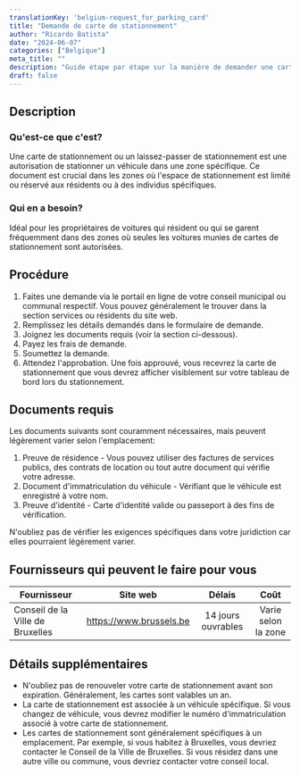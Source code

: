 ```yaml
---
translationKey: 'belgium-request_for_parking_card'
title: "Demande de carte de stationnement"
author: "Ricardo Batista"
date: "2024-06-07"
categories: ["Belgique"]
meta_title: ""
description: "Guide étape par étape sur la manière de demander une carte de stationnement."
draft: false
---
```


## Description
### Qu'est-ce que c'est?
Une carte de stationnement ou un laissez-passer de stationnement est une autorisation de stationner un véhicule dans une zone spécifique. Ce document est crucial dans les zones où l'espace de stationnement est limité ou réservé aux résidents ou à des individus spécifiques.

### Qui en a besoin?
Idéal pour les propriétaires de voitures qui résident ou qui se garent fréquemment dans des zones où seules les voitures munies de cartes de stationnement sont autorisées.

## Procédure
1. Faites une demande via le portail en ligne de votre conseil municipal ou communal respectif. Vous pouvez généralement le trouver dans la section services ou résidents du site web.
2. Remplissez les détails demandés dans le formulaire de demande.
3. Joignez les documents requis (voir la section ci-dessous).
4. Payez les frais de demande.
5. Soumettez la demande.
6. Attendez l'approbation. Une fois approuvé, vous recevrez la carte de stationnement que vous devrez afficher visiblement sur votre tableau de bord lors du stationnement.

## Documents requis
Les documents suivants sont couramment nécessaires, mais peuvent légèrement varier selon l'emplacement:

1. Preuve de résidence - Vous pouvez utiliser des factures de services publics, des contrats de location ou tout autre document qui vérifie votre adresse.
2. Document d'immatriculation du véhicule - Vérifiant que le véhicule est enregistré à votre nom.
3. Preuve d'identité - Carte d'identité valide ou passeport à des fins de vérification.

N'oubliez pas de vérifier les exigences spécifiques dans votre juridiction car elles pourraient légèrement varier.

## Fournisseurs qui peuvent le faire pour vous

| Fournisseur     |     Site web     |     Délais      |       Coût      |
| --------------- | --------------- |  :-------------: | :-------------: |
| Conseil de la Ville de Bruxelles      |  https://www.brussels.be |  14 jours ouvrables |  Varie selon la zone |

## Détails supplémentaires
- N'oubliez pas de renouveler votre carte de stationnement avant son expiration. Généralement, les cartes sont valables un an.
- La carte de stationnement est associée à un véhicule spécifique. Si vous changez de véhicule, vous devrez modifier le numéro d'immatriculation associé à votre carte de stationnement.
- Les cartes de stationnement sont généralement spécifiques à un emplacement. Par exemple, si vous habitez à Bruxelles, vous devriez contacter le Conseil de la Ville de Bruxelles. Si vous résidez dans une autre ville ou commune, vous devriez contacter votre conseil local.
